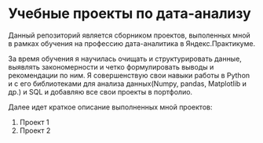 # Учебные проекты по дата-анализу

Данный репозиторий является сборником проектов, выполенных мной в рамках обучения на профессию дата-аналитика в Яндекс.Практикуме. 

За время обучения я научилась очищать и структурировать данные, выявлять закономерности и четко формулировать выводы и рекомендации по ним. Я совершенствую свои навыки работы в Python и с его библиотеками для анализа данных(Numpy, pandas, Matplotlib и др.) и SQL и добавляю все свои проекты в портфолио. 

Далее идет краткое описание выполненных мной проектов: 

1. Проект 1
2. Проект 2 